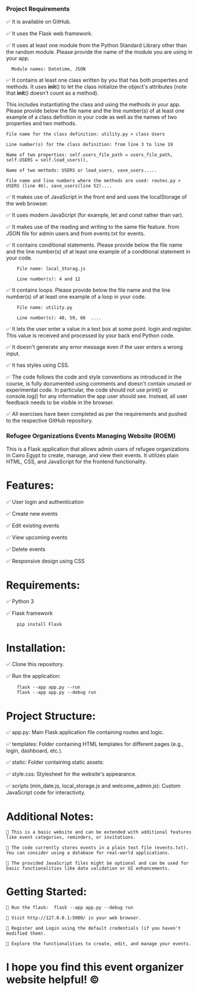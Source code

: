 ### Project Requirements

✅ It is available on GitHub.

✅ It uses the Flask web framework.

✅ It uses at least one module from the Python Standard Library other than the random module. Please provide the name of the module you are using in your app.

      Module names: Datetime, JSON
      
✅ It contains at least one class written by you that has both properties and methods. It uses __init__() to let the class initialize the object's attributes (note that __init__() doesn't count as a method).

This includes instantiating the class and using the methods in your app. Please provide below the file name and the line number(s) of at least one example of a class definition in your code as well as the names of two properties and two methods.

    File name for the class definition: utility.py > class Users 
    
    Line number(s) for the class definition: from line 3 to line 19
    
    Name of two properties: self.users_file_path = users_file_path, self.USERS = self.load_users(), 
    
    Name of two methods: USERS or load_users, save_users.....
    
    File name and line numbers where the methods are used: routes.py > USERS (line 46), save_users(line 52)....
    
✅ It makes use of JavaScript in the front end and uses the localStorage of the web browser.

✅ It uses modern JavaScript (for example, let and const rather than var).

✅ It makes use of the reading and writing to the same file feature. from JSON file for admin users and from events.txt for events.

✅ It contains conditional statements. Please provide below the file name and the line number(s) of at least one example of a conditional statement in your code.

        File name: local_Storag.js
        
        Line number(s): 4 and 12
      
✅ It contains loops. Please provide below the file name and the line number(s) of at least one example of a loop in your code.

        File name: utility.py

        Line number(s): 40, 59, 66  ....

✅ It lets the user enter a value in a text box at some point. login and register. This value is received and processed by your back end Python code.

✅ It doesn't generate any error message even if the user enters a wrong input.

✅ It has styles using CSS.

✅ The code follows the code and style conventions as introduced in the course, is fully documented using comments and doesn't contain unused or experimental code. In particular, the code should not use              print() or console.log() for any information the app user should see. Instead, all user feedback needs to be visible in the browser.

✅ All exercises have been completed as per the requirements and pushed to the respective GitHub repository.



### Refugee Organizations Events Managing Website (ROEM)

This is a Flask application that allows admin users of refugee organizations in Cairo Egypt to create, manage, and view their events. It utilizes plain HTML, CSS, and JavaScript for the frontend functionality.

# Features:

✅ User login and authentication

✅ Create new events

✅ Edit existing events

✅ View upcoming events

✅ Delete events

✅ Responsive design using CSS

# Requirements:

✅ Python 3

✅ Flask framework

        pip install Flask


# Installation:

✅ Clone this repository.

✅ Run the application:

        flask --app app.py --run
        flask --app app.py --debug run

# Project Structure:

✅ app.py: Main Flask application file containing routes and logic.

✅ templates: Folder containing HTML templates for different pages (e.g., login, dashboard, etc.).

✅ static: Folder containing static assets:

✅ style.css: Stylesheet for the website's appearance.

✅ scripts (min_date.js, local_storage.js and welcome_admin.js): Custom JavaScript code for interactivity.

# Additional Notes:

    🔻 This is a basic website and can be extended with additional features like event categories, reminders, or invitations.
        
    🔻 The code currently stores events in a plain text file (events.txt). You can consider using a database for real-world applications.
        
    🔻 The provided JavaScript files might be optional and can be used for basic functionalities like date validation or UI enhancements.

# Getting Started:

    🔻 Run the flask:  flask --app app.py --debug run

    🔻 Visit http://127.0.0.1:5000/ in your web browser.
    
    🔻 Register and Login using the default credentials (if you haven't modified them).
    
    🔻 Explore the functionalities to create, edit, and manage your events.

# I hope you find this event organizer website helpful! ©️

